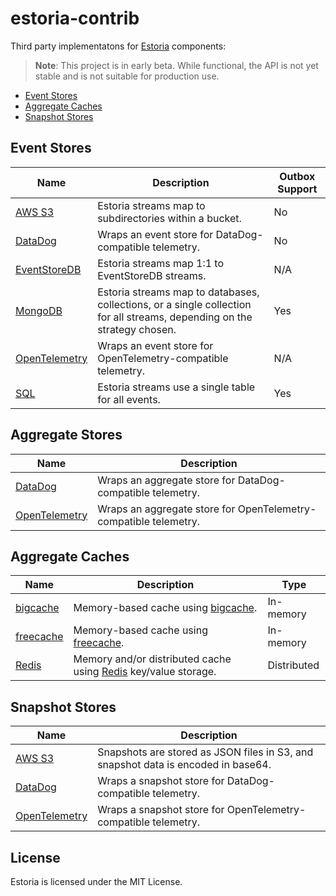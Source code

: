# estoria-contrib

Third party implementatons for [Estoria](https://github.com/go-estoria/estoria) components:

>**Note**: This project is in early beta. While functional, the API is not yet stable and is not suitable for production use.

- [Event Stores](#event-stores)
- [Aggregate Caches](#aggregate-caches)
- [Snapshot Stores](#snapshot-stores)

## Event Stores

| Name | Description | Outbox Support |
|------|-------------| -------------- |
| [AWS S3](./aws/s3/eventstore) | Estoria streams map to subdirectories within a bucket. | No |
| [DataDog](./datadog/eventstore) | Wraps an event store for DataDog-compatible telemetry. | No |
| [EventStoreDB](./eventstoredb/eventstore) | Estoria streams map 1:1 to EventStoreDB streams. | N/A |
| [MongoDB](./mongodb/eventstore) | Estoria streams map to databases, collections, or a single collection for all streams, depending on the strategy chosen. | Yes |
| [OpenTelemetry](./opentelemetry/eventstore) | Wraps an event store for OpenTelemetry-compatible telemetry. | N/A |
| [SQL](./sql/eventstore) | Estoria streams use a single table for all events. | Yes |

## Aggregate Stores

| Name | Description |
|------|-------------|
| [DataDog](./datadog/aggregatestore) | Wraps an aggregate store for DataDog-compatible telemetry. |
| [OpenTelemetry](./opentelemetry/aggregatestore) | Wraps an aggregate store for OpenTelemetry-compatible telemetry. |

## Aggregate Caches

| Name | Description | Type |
|------|-------------| ---- |
| [bigcache](./bigcache/aggregatecache) | Memory-based cache using [bigcache](https://github.com/allegro/bigcache). | In-memory |
| [freecache](./freecache/aggregatecache) | Memory-based cache using [freecache](https://github.com/coocood/freecache). | In-memory |
| [Redis](./redis/aggregatecache) | Memory and/or distributed cache using [Redis](https://github.com/redis/redis) key/value storage. | Distributed |

## Snapshot Stores

| Name | Description |
|------|-------------|
| [AWS S3](./aws/s3/snapshotstore) | Snapshots are stored as JSON files in S3, and snapshot data is encoded in base64. |
| [DataDog](./datadog/snapshotstore) | Wraps a snapshot store for DataDog-compatible telemetry. |
| [OpenTelemetry](./opentelemetry/snapshotstore) | Wraps a snapshot store for OpenTelemetry-compatible telemetry. |

## License

Estoria is licensed under the MIT License.
